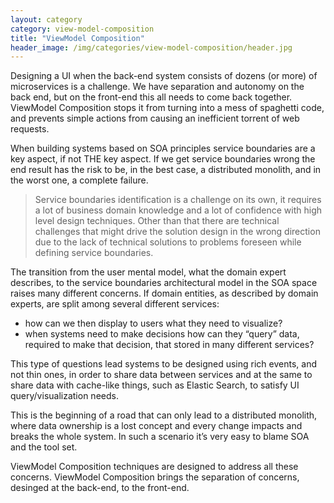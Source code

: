 ```yaml
---
layout: category
category: view-model-composition
title: "ViewModel Composition"
header_image: /img/categories/view-model-composition/header.jpg
---
```


Designing a UI when the back-end system consists of dozens (or more) of microservices is a challenge. We have separation and autonomy on the back end, but on the front-end this all needs to come back together. ViewModel Composition stops it from turning into a mess of spaghetti code, and prevents simple actions from causing an inefficient torrent of web requests.

When building systems based on SOA principles service boundaries are a key aspect, if not THE key aspect. If we get service boundaries wrong the end result has the risk to be, in the best case, a distributed monolith, and in the worst one, a complete failure.

> Service boundaries identification is a challenge on its own, it requires a lot of business domain knowledge and a lot of confidence with high level design techniques. Other than that there are technical challenges that might drive the solution design in the wrong direction due to the lack of technical solutions to problems foreseen while defining service boundaries.

The transition from the user mental model, what the domain expert describes, to the service boundaries architectural model in the SOA space raises many different concerns. If domain entities, as described by domain experts, are split among several different services:

- how can we then display to users what they need to visualize?
- when systems need to make decisions how can they “query” data, required to make that decision, that stored in many different services?

This type of questions lead systems to be designed using rich events, and not thin ones, in order to share data between services and at the same to share data with cache-like things, such as Elastic Search, to satisfy UI query/visualization needs.

This is the beginning of a road that can only lead to a distributed monolith, where data ownership is a lost concept and every change impacts and breaks the whole system. In such a scenario it’s very easy to blame SOA and the tool set.

ViewModel Composition techniques are designed to address all these concerns. ViewModel Composition brings the separation of concerns, desinged at the back-end, to the front-end.